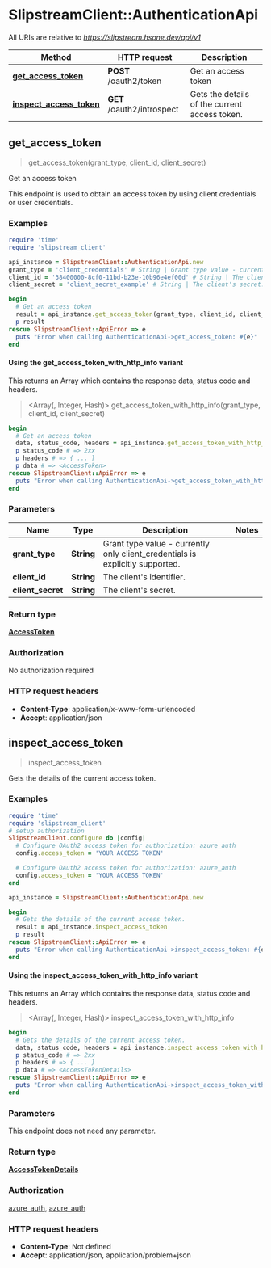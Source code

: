 # SlipstreamClient::AuthenticationApi

All URIs are relative to *https://slipstream.hsone.dev/api/v1*

| Method | HTTP request | Description |
| ------ | ------------ | ----------- |
| [**get_access_token**](AuthenticationApi.md#get_access_token) | **POST** /oauth2/token | Get an access token |
| [**inspect_access_token**](AuthenticationApi.md#inspect_access_token) | **GET** /oauth2/introspect | Gets the details of the current access token. |


## get_access_token

> <AccessToken> get_access_token(grant_type, client_id, client_secret)

Get an access token

This endpoint is used to obtain an access token by using client credentials or user credentials.

### Examples

```ruby
require 'time'
require 'slipstream_client'

api_instance = SlipstreamClient::AuthenticationApi.new
grant_type = 'client_credentials' # String | Grant type value - currently only client_credentials is explicitly supported.
client_id = '38400000-8cf0-11bd-b23e-10b96e4ef00d' # String | The client's identifier.
client_secret = 'client_secret_example' # String | The client's secret.

begin
  # Get an access token
  result = api_instance.get_access_token(grant_type, client_id, client_secret)
  p result
rescue SlipstreamClient::ApiError => e
  puts "Error when calling AuthenticationApi->get_access_token: #{e}"
end
```

#### Using the get_access_token_with_http_info variant

This returns an Array which contains the response data, status code and headers.

> <Array(<AccessToken>, Integer, Hash)> get_access_token_with_http_info(grant_type, client_id, client_secret)

```ruby
begin
  # Get an access token
  data, status_code, headers = api_instance.get_access_token_with_http_info(grant_type, client_id, client_secret)
  p status_code # => 2xx
  p headers # => { ... }
  p data # => <AccessToken>
rescue SlipstreamClient::ApiError => e
  puts "Error when calling AuthenticationApi->get_access_token_with_http_info: #{e}"
end
```

### Parameters

| Name | Type | Description | Notes |
| ---- | ---- | ----------- | ----- |
| **grant_type** | **String** | Grant type value - currently only client_credentials is explicitly supported. |  |
| **client_id** | **String** | The client&#39;s identifier. |  |
| **client_secret** | **String** | The client&#39;s secret. |  |

### Return type

[**AccessToken**](AccessToken.md)

### Authorization

No authorization required

### HTTP request headers

- **Content-Type**: application/x-www-form-urlencoded
- **Accept**: application/json


## inspect_access_token

> <AccessTokenDetails> inspect_access_token

Gets the details of the current access token.

### Examples

```ruby
require 'time'
require 'slipstream_client'
# setup authorization
SlipstreamClient.configure do |config|
  # Configure OAuth2 access token for authorization: azure_auth
  config.access_token = 'YOUR ACCESS TOKEN'

  # Configure OAuth2 access token for authorization: azure_auth
  config.access_token = 'YOUR ACCESS TOKEN'
end

api_instance = SlipstreamClient::AuthenticationApi.new

begin
  # Gets the details of the current access token.
  result = api_instance.inspect_access_token
  p result
rescue SlipstreamClient::ApiError => e
  puts "Error when calling AuthenticationApi->inspect_access_token: #{e}"
end
```

#### Using the inspect_access_token_with_http_info variant

This returns an Array which contains the response data, status code and headers.

> <Array(<AccessTokenDetails>, Integer, Hash)> inspect_access_token_with_http_info

```ruby
begin
  # Gets the details of the current access token.
  data, status_code, headers = api_instance.inspect_access_token_with_http_info
  p status_code # => 2xx
  p headers # => { ... }
  p data # => <AccessTokenDetails>
rescue SlipstreamClient::ApiError => e
  puts "Error when calling AuthenticationApi->inspect_access_token_with_http_info: #{e}"
end
```

### Parameters

This endpoint does not need any parameter.

### Return type

[**AccessTokenDetails**](AccessTokenDetails.md)

### Authorization

[azure_auth](../README.md#azure_auth), [azure_auth](../README.md#azure_auth)

### HTTP request headers

- **Content-Type**: Not defined
- **Accept**: application/json, application/problem+json

